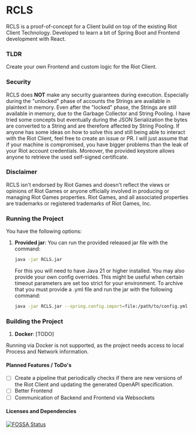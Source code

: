 # RCLS

RCLS is a proof-of-concept for a Client build on top of the existing Riot Client Technology. Developed to learn a bit of
Spring Boot and Frontend development with React.

### TLDR
Create your own Frontend and custom logic for the Riot Client.

### Security
RCLS does **NOT** make any security guarantees during execution.
Especially during the "unlocked" phase of accounts the Strings are available
in plaintext in memory. Even after the "locked" phase, the Strings are still available in memory, due to the Garbage Collector
and String Pooling. I have tried some concepts but eventually during the JSON Serialization the bytes are converted to a String
and are therefore affected by String Pooling. If anyone has some ideas on how to solve this and still being able to interact
with the Riot Client, feel free to create an issue or PR.
I will just assume that if your machine is compromised, you have bigger problems than the leak of your Riot account credentials.
Moreover, the provided keystore allows anyone to retrieve the used self-signed certificate.

### Disclaimer
RCLS isn't endorsed by Riot Games and doesn't reflect the views or opinions of Riot Games or anyone officially involved
in producing or managing Riot Games properties.
Riot Games, and all associated properties are trademarks or registered trademarks of Riot Games, Inc.

### Running the Project
You have the following options:
1. **Provided jar**: You can run the provided released jar file with the command:
   ```bash
   java -jar RCLS.jar
   ```
   For this you will need to have Java 21 or higher installed. You may also provide your own config overrides.
   This might be useful when certain timeout parameters are set too strict for your environment. 
   To archive that you must provide a .yml file and run the jar with the following command:
    ```bash
    java -jar RCLS.jar --spring.config.import=file:/path/to/config.yml
    ```

### Building the Project
1. **Docker**: [TODO]

Running via Docker is not supported, as the project needs access to local Process and Network information.
#### Planned Features / ToDo's
- [ ] Create a pipeline that periodically checks if there are new versions of the Riot Client and updating the generated
OpenAPI specification.
- [ ] Better Frontend
- [ ] Communication of Backend and Frontend via Websockets

#### Licenses and Dependencies

[![FOSSA Status](https://app.fossa.com/api/projects/git%2Bgithub.com%2FJulianw03%2FRCLS.svg?type=large&issueType=license)](https://app.fossa.com/projects/git%2Bgithub.com%2FJulianw03%2FRCLS?ref=badge_large&issueType=license)